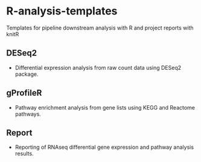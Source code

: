 # R-analysis-templates
Templates for pipeline downstream analysis with R and project reports with knitR

## DESeq2
- Differential expression analysis from raw count data using DESeq2 package.

## gProfileR
- Pathway enrichment analysis from gene lists using KEGG and Reactome pathways.

## Report
- Reporting of RNAseq differential gene expression and pathway analysis results.
